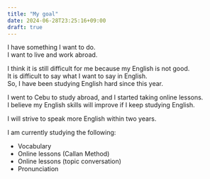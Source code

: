 ```yaml
---
title: "My goal"
date: 2024-06-28T23:25:16+09:00
draft: true
---
```


I have something I want to do.  
I want to live and work abroad.

I think it is still difficult for me because my English is not good.  
It is difficult to say what I want to say in English.  
So, I have been studying English hard since this year.

I went to Cebu to study abroad, and I started taking online lessons.  
I believe my English skills will improve if I keep studying English.

I will strive to speak more English within two years.


I am currently studying the following:

- Vocabulary
- Online lessons (Callan Method)
- Online lessons (topic conversation)
- Pronunciation
